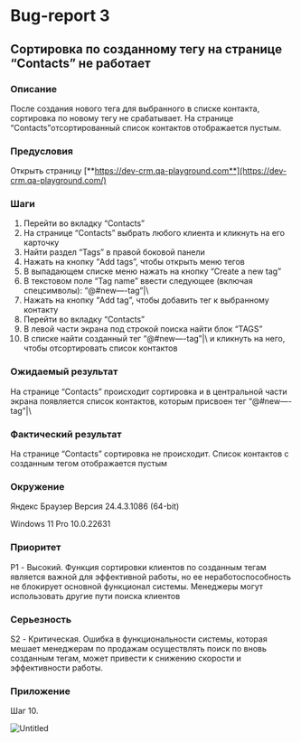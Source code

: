 # Bug-report 3

## Сортировка по созданному тегу на странице “Contacts” не работает

### Описание

После создания нового тега для выбранного в списке контакта, сортировка по новому тегу не срабатывает. На странице “Contacts”отсортированный список контактов отображается пустым. 

### **Предусловия**

Открыть страницу [**https://dev-crm.qa-playground.com**](https://dev-crm.qa-playground.com/)

### Шаги

1. Перейти во вкладку “Contacts”
2. На странице “Contacts” выбрать любого клиента и кликнуть на его карточку
3. Найти раздел “Tags” в правой боковой панели
4. Нажать на кнопку “Add tags”, чтобы открыть меню тегов
5. В выпадающем списке меню нажать на кнопку “Create a new tag”
6. В текстовом поле “Tag name” ввести следующее (включая спецсимволы): “@#new—-tag”|\
7. Нажать на кнопку “Add tag”, чтобы добавить тег к выбранному контакту
8. Перейти во вкладку “Contacts”
9. В левой части экрана под строкой поиска найти блок “TAGS”
10. В списке найти созданный тег “@#new—-tag”|\ и кликнуть на него, чтобы отсортировать список контактов

### Ожидаемый результат

На странице “Contacts” происходит сортировка и в центральной части экрана появляется список контактов, которым присвоен тег  “@#new—-tag”|\

### Фактический результат

На странице “Contacts” сортировка не происходит. Список контактов с созданным тегом отображается пустым

### Окружение

Яндекс Браузер Версия 24.4.3.1086 (64-bit)

Windows 11 Pro 10.0.22631

### Приоритет

P1 - Высокий. Функция сортировки клиентов по созданным тегам является важной для эффективной работы, но ее неработоспособность не блокирует основной функционал системы. Менеджеры могут использовать другие пути поиска клиентов

### Серьезность

S2 - Критическая. Ошибка в функциональности системы, которая мешает менеджерам по продажам осуществлять поиск по вновь созданным тегам, может привести к снижению скорости и эффективности работы.

### Приложение

Шаг 10.

![Untitled](Bug-report%203%2070b042836c394836a3cb25f72700eb32/Untitled.png)